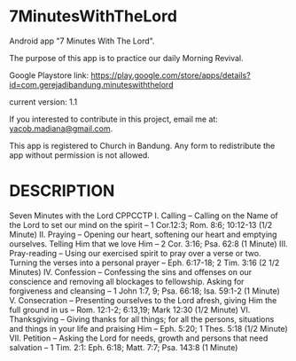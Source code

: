 7MinutesWithTheLord
===================

Android app "7 Minutes With The Lord".

The purpose of this app is to practice our daily Morning Revival.

Google Playstore link:
https://play.google.com/store/apps/details?id=com.gerejadibandung.minuteswiththelord

current version: 1.1

If you interested to contribute in this project, email me at: yacob.madiana@gmail.com.

This app is registered to Church in Bandung. Any form to redistribute the app without permission is not allowed.

DESCRIPTION
===========
Seven Minutes with the Lord
CPPCCTP
I. Calling – Calling on the Name of the Lord to set our mind on the spirit – 1 Cor.12:3; Rom. 8:6; 10:12-13 (1/2 Minute)
II. Praying – Opening our heart, softening our heart and emptying ourselves. Telling Him that we love Him – 2 Cor. 3:16; Psa. 62:8 (1 Minute)
III. Pray-reading – Using our exercised spirit to pray over a verse or two. Turning the verses into a personal prayer – Eph. 6:17-18; 2 Tim. 3:16 (2 1/2 Minutes)
IV. Confession – Confessing the sins and offenses on our conscience and removing all blockages to fellowship. Asking for forgiveness and cleansing – 1 John 1:7, 9; Psa. 66:18; Isa. 59:1-2 (1 Minute)
V. Consecration – Presenting ourselves to the Lord afresh, giving Him the full ground in us – Rom. 12:1-2; 6:13,19; Mark 12:30 (1/2 Minute)
VI. Thanksgiving – Giving thanks for all things; for all the persons, situations and things in your life and praising Him – Eph. 5:20; 1 Thes. 5:18 (1/2 Minute)
VII. Petition – Asking the Lord for needs, growth and persons that need salvation – 1 Tim. 2:1: Eph. 6:18; Matt. 7:7; Psa. 143:8 (1 Minute)